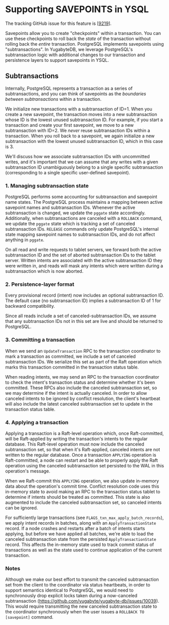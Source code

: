 # Supporting SAVEPOINTS in YSQL

The tracking GitHub issue for this feature is [[9219](https://github.com/yugabyte/yugabyte-db/issues/9219)].

Savepoints allow you to create "checkpoints" within a transaction. You can use these checkpoints to roll back the _state_ of the transaction without rolling back the _entire_ transaction. PostgreSQL implements savepoints using "subtransactions". In YugabyteDB, we leverage PostgreSQL's subtransaction logic with additional changes to our transaction and persistence layers to support savepoints in YSQL.

## Subtransactions

Internally, PostgreSQL represents a transaction as a series of subtransactions, and you can think of savepoints as the _boundaries between subtransactions_ within a transaction.

We initialize new transactions with a subtransaction of ID=1. When you create a new savepoint, the transaction moves into a new subtransaction whose ID is the lowest unused subtransaction ID. For example, if you start a transaction and create your first savepoint, we move to a new subtransaction with ID=2. We _never_ reuse subtransaction IDs within a transaction. When you roll back to a savepoint, we again initialize a new subtransaction with the lowest unused subtransaction ID, which in this case is 3.

We'll discuss how we associate subtransaction IDs with uncommitted writes, and it's important that we can assume that any writes with a given subtransaction ID unambiguously belong to a single specific subtransaction (corresponding to a single specific user-defined savepoint).

### 1. Managing subtransaction state

PostgreSQL performs some accounting for subtransaction and savepoint name states. The PostgreSQL process maintains a mapping between active savepoint names and subtransaction IDs. Whenever the active subtransaction is changed, we update the `pggate` state accordingly. Additionally, when subtransactions are canceled with a `ROLLBACK` command, we update the `pggate` state which is tracking a set of canceled subtransaction IDs. `RELEASE` commands only update PostgreSQL's internal state mapping savepoint names to subtransaction IDs, and do not affect anything in `pggate`.

On all read and write requests to tablet servers, we forward both the active subtransaction ID and the set of aborted subtransaction IDs to the tablet server. Written intents are associated with the active subtransaction ID they were written in, and reads will mask any intents which were written during a subtransaction which is now aborted.

### 2. Persistence-layer format

Every provisional record (intent) now includes an optional subtransaction ID. The default case (no subtransaction ID) implies a subtransaction ID of 1 for backward compatibility.

Since all reads include a set of canceled-subtransaction IDs, we assume that any subtransaction IDs not in this set are live and should be returned to PostgreSQL.

### 3. Committing a transaction

When we send an `UpdateTransaction` RPC to the transaction coordinator to mark a transaction as committed, we include a set of canceled subtransaction IDs. We serialize this set as part of the Raft operation which marks this transaction committed in the transaction status table.

When reading intents, we may send an RPC to the transaction coordinator to check the intent's transaction status and determine whether it's been committed. These RPCs also include the canceled subtransaction set, so we may determine if the intent is actually canceled. In order to allow canceled intents to be ignored by conflict resolution, the client's heartbeat will also include the latest canceled subtransaction set to update in the transaction status table.

### 4. Applying a transaction

Applying a transaction is a Raft-level operation which, once Raft-committed, will be Raft-applied by writing the transaction's intents to the regular database. This Raft-level operation must now include the canceled subtransaction set, so that when it's Raft-applied, canceled intents are not written to the regular database. Once a transaction `APPLYING` operation is Raft-committed, a node can restart and be able to properly apply the Raft operation using the canceled subtransaction set persisted to the WAL in this operation's message.

When we Raft-commit this `APPLYING` operation, we also update in-memory data about the operation's commit time. Conflict resolution code uses this in-memory state to avoid making an RPC to the transaction status tablet to determine if intents should be treated as committed. This state is also augmented to include the canceled subtransaction set, so canceled intents can be ignored.

For sufficiently large transactions (see `FLAGS_txn_max_apply_batch_records`), we apply intent records in batches, along with an `ApplyTransactionState` record. If a node crashes and restarts after a batch of intents starts applying, but before we have applied all batches, we're able to load the canceled subtransaction state from the persisted `ApplyTransactionState` record. This affects the in-memory state used to track commit status of transactions as well as the state used to continue application of the current transaction.

### Notes

Although we make our best effort to transmit the canceled subtransaction set from the client to the coordinator via status heartbeats, in order to support semantics identical to PostgreSQL, we would need to synchronously drop explicit locks taken during a now-canceled subtransaction (<https://github.com/yugabyte/yugabyte-db/issues/10039>). This would require transmitting the new canceled subtransaction state to the coordinator synchronously when the user issues a `ROLLBACK TO [savepoint]` command.
